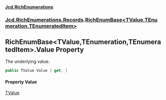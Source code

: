 #### [Jcd.RichEnumerations](index.md 'index')

### [Jcd.RichEnumerations.Records](Jcd.RichEnumerations.Records.md 'Jcd.RichEnumerations.Records').[RichEnumBase&lt;TValue,TEnumeration,TEnumeratedItem&gt;](Jcd.RichEnumerations.Records.RichEnumBase_TValue,TEnumeration,TEnumeratedItem_.md 'Jcd.RichEnumerations.Records.RichEnumBase<TValue,TEnumeration,TEnumeratedItem>')

## RichEnumBase<TValue,TEnumeration,TEnumeratedItem>.Value Property

The underlying value.

```csharp
public TValue Value { get; }
```

#### Property Value

[TValue](Jcd.RichEnumerations.Records.RichEnumBase_TValue,TEnumeration,TEnumeratedItem_.md#Jcd.RichEnumerations.Records.RichEnumBase_TValue,TEnumeration,TEnumeratedItem_.TValue 'Jcd.RichEnumerations.Records.RichEnumBase<TValue,TEnumeration,TEnumeratedItem>.TValue')